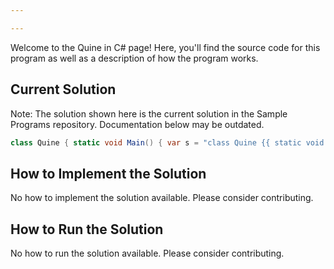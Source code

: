 ```yaml
---

---
```


Welcome to the Quine in C# page! Here, you'll find the source code for this program as well as a description of how the program works.

## Current Solution

Note: The solution shown here is the current solution in the Sample Programs repository. Documentation below may be outdated.

```C#
class Quine { static void Main() { var s = "class Quine {{ static void Main() {{ var s = {0}{1}{0}; System.Console.WriteLine(s, (char)34, s); }} }}"; System.Console.WriteLine(s, (char)34, s); } }
```

## How to Implement the Solution

No how to implement the solution available. Please consider contributing.

## How to Run the Solution

No how to run the solution available. Please consider contributing.